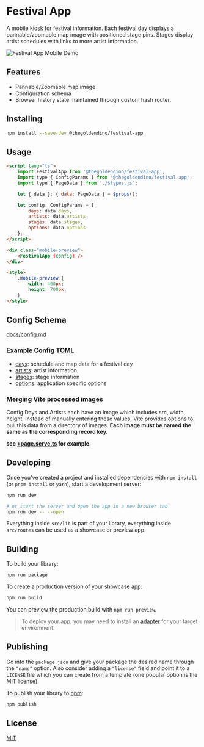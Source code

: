 # Festival App

A mobile kiosk for festival information. Each festival day displays a pannable/zoomable map image with positioned stage pins.
Stages display artist schedules with links to more artist information.

![Festival App Mobile Demo](https://ik.imagekit.io/thegoldendino/goldendino/festival-app-demo_wZDf1xAXB.gif)

## Features

- Pannable/Zoomable map image
- Configuration schema
- Browser history state maintained through custom hash router.

## Installing

```sh
npm install --save-dev @thegoldendino/festival-app
```

## Usage

```html
<script lang="ts">
	import FestivalApp from '@thegoldendino/festival-app';
	import type { ConfigParams } from '@thegoldendino/festival-app';
	import type { PageData } from './$types.js';

	let { data }: { data: PageData } = $props();

	let config: ConfigParams = {
		days: data.days,
		artists: data.artists,
		stages: data.stages,
		options: data.options
	};
</script>

<div class="mobile-preview">
	<FestivalApp {config} />
</div>

<style>
	.mobile-preview {
		width: 400px;
		height: 700px;
	}
</style>

```

## Config Schema

[docs/config.md](./docs/config.md)

### Example Config [TOML](https://toml.io)

- [days](./src/data/days.toml): schedule and map data for a festival day
- [artists](./src/data/artists.toml): artist information
- [stages](./src/data/stages.toml): stage information
- [options](./src/data/options.toml): application specific options


### Merging Vite processed images

Config Days and Artists each have an Image which includes src, width, height. Instead of manually entering these values, Vite provides options to pull this data from a directory of images. **Each image must be named the same as the corresponding record key.**

__see [+page.serve.ts](./src/lib/routes/+page.server.ts) for example.__

## Developing

Once you've created a project and installed dependencies with `npm install` (or `pnpm install` or `yarn`), start a development server:

```bash
npm run dev

# or start the server and open the app in a new browser tab
npm run dev -- --open
```

Everything inside `src/lib` is part of your library, everything inside `src/routes` can be used as a showcase or preview app.

## Building

To build your library:

```bash
npm run package
```

To create a production version of your showcase app:

```bash
npm run build
```

You can preview the production build with `npm run preview`.

> To deploy your app, you may need to install an [adapter](https://svelte.dev/docs/kit/adapters) for your target environment.

## Publishing

Go into the `package.json` and give your package the desired name through the `"name"` option. Also consider adding a `"license"` field and point it to a `LICENSE` file which you can create from a template (one popular option is the [MIT license](https://opensource.org/license/mit/)).

To publish your library to [npm](https://www.npmjs.com):

```bash
npm publish
```

## License

[MIT](LICENSE.md)